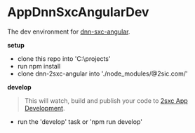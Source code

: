 # AppDnnSxcAngularDev

The dev environment for [dnn-sxc-angular](https://github.com/2sic/dnn-sxc-angular).

**setup**
- clone this repo into 'C:\projects'
- run npm install
- clone dnn-2sxc-angular into './node_modules/@2sic.com/'

**develop**
> This will watch, build and publish your code to [2sxc App Development](http://app-dev.2sxc.org/).
- run the 'develop' task or 'npm run develop'
